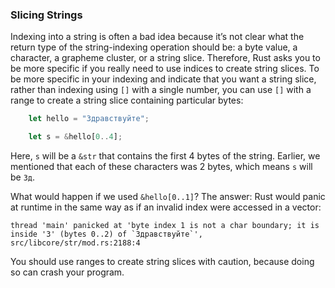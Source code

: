 ### Slicing Strings

Indexing into a string is often a bad idea because it’s not clear what the return type of the string-indexing operation should be: a byte value, a character, a grapheme cluster, or a string slice. Therefore, Rust asks you to be more specific if you really need to use indices to create string slices. To be more specific in your indexing and indicate that you want a string slice, rather than indexing using `[]` with a single number, you can use `[]` with a range to create a string slice containing particular bytes:

```rust
    let hello = "Здравствуйте";

    let s = &hello[0..4];
```

Here, `s` will be a `&str` that contains the first 4 bytes of the string. Earlier, we mentioned that each of these characters was 2 bytes, which means `s` will be `Зд`.

What would happen if we used `&hello[0..1]`? The answer: Rust would panic at runtime in the same way as if an invalid index were accessed in a vector:

    thread 'main' panicked at 'byte index 1 is not a char boundary; it is inside 'З' (bytes 0..2) of `Здравствуйте`', src/libcore/str/mod.rs:2188:4

You should use ranges to create string slices with caution, because doing so can crash your program.
